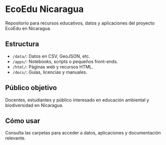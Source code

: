 # EcoEdu Nicaragua

Repositorio para recursos educativos, datos y aplicaciones del proyecto EcoEdu en Nicaragua.

## Estructura
- `/data/`: Datos en CSV, GeoJSON, etc.
- `/apps/`: Notebooks, scripts o pequeños front-ends.
- `/html/`: Páginas web y recursos HTML.
- `/docs/`: Guías, licencias y manuales.

## Público objetivo
Docentes, estudiantes y público interesado en educación ambiental y biodiversidad en Nicaragua.

## Cómo usar
Consulta las carpetas para acceder a datos, aplicaciones y documentación relevante.
